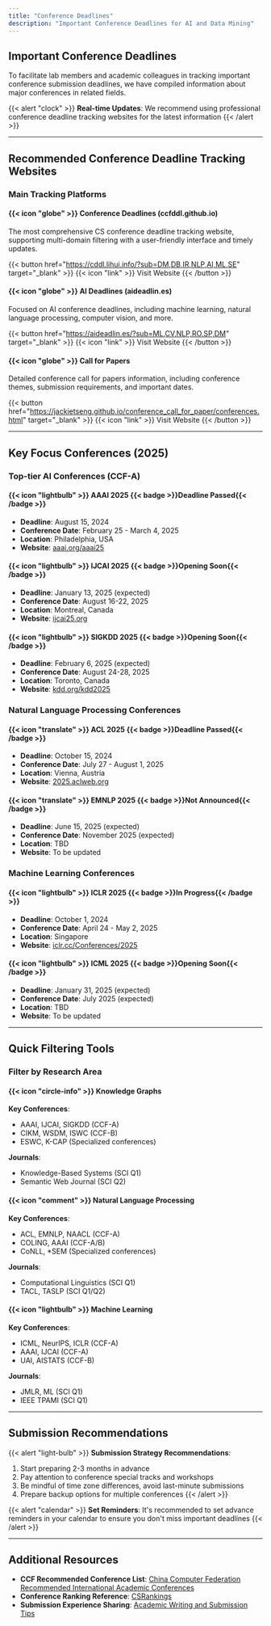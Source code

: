 ```yaml
---
title: "Conference Deadlines"
description: "Important Conference Deadlines for AI and Data Mining"
---
```


## Important Conference Deadlines

To facilitate lab members and academic colleagues in tracking important conference submission deadlines, we have compiled information about major conferences in related fields.

{{< alert "clock" >}}
**Real-time Updates**: We recommend using professional conference deadline tracking websites for the latest information
{{< /alert >}}

---

## Recommended Conference Deadline Tracking Websites

### Main Tracking Platforms

#### {{< icon "globe" >}} Conference Deadlines (ccfddl.github.io)
The most comprehensive CS conference deadline tracking website, supporting multi-domain filtering with a user-friendly interface and timely updates.

{{< button href="https://cddl.lihui.info/?sub=DM,DB,IR,NLP,AI,ML,SE" target="_blank" >}}
{{< icon "link" >}} Visit Website
{{< /button >}}

#### {{< icon "globe" >}} AI Deadlines (aideadlin.es)
Focused on AI conference deadlines, including machine learning, natural language processing, computer vision, and more.

{{< button href="https://aideadlin.es/?sub=ML,CV,NLP,RO,SP,DM" target="_blank" >}}
{{< icon "link" >}} Visit Website
{{< /button >}}

#### {{< icon "globe" >}} Call for Papers
Detailed conference call for papers information, including conference themes, submission requirements, and important dates.

{{< button href="https://jackietseng.github.io/conference_call_for_paper/conferences.html" target="_blank" >}}
{{< icon "link" >}} Visit Website
{{< /button >}}

---

## Key Focus Conferences (2025)

### Top-tier AI Conferences (CCF-A)

#### {{< icon "lightbulb" >}} AAAI 2025 {{< badge >}}Deadline Passed{{< /badge >}}
- **Deadline**: August 15, 2024  
- **Conference Date**: February 25 - March 4, 2025  
- **Location**: Philadelphia, USA  
- **Website**: [aaai.org/aaai25](https://aaai.org/aaai25)

#### {{< icon "lightbulb" >}} IJCAI 2025 {{< badge >}}Opening Soon{{< /badge >}}
- **Deadline**: January 13, 2025 (expected)  
- **Conference Date**: August 16-22, 2025  
- **Location**: Montreal, Canada  
- **Website**: [ijcai25.org](https://ijcai25.org)

#### {{< icon "lightbulb" >}} SIGKDD 2025 {{< badge >}}Opening Soon{{< /badge >}}
- **Deadline**: February 6, 2025 (expected)  
- **Conference Date**: August 24-28, 2025  
- **Location**: Toronto, Canada  
- **Website**: [kdd.org/kdd2025](https://kdd.org/kdd2025)

### Natural Language Processing Conferences

#### {{< icon "translate" >}} ACL 2025 {{< badge >}}Deadline Passed{{< /badge >}}
- **Deadline**: October 15, 2024  
- **Conference Date**: July 27 - August 1, 2025  
- **Location**: Vienna, Austria  
- **Website**: [2025.aclweb.org](https://2025.aclweb.org)

#### {{< icon "translate" >}} EMNLP 2025 {{< badge >}}Not Announced{{< /badge >}}
- **Deadline**: June 15, 2025 (expected)  
- **Conference Date**: November 2025 (expected)  
- **Location**: TBD  
- **Website**: To be updated

### Machine Learning Conferences

#### {{< icon "lightbulb" >}} ICLR 2025 {{< badge >}}In Progress{{< /badge >}}
- **Deadline**: October 1, 2024  
- **Conference Date**: April 24 - May 2, 2025  
- **Location**: Singapore  
- **Website**: [iclr.cc/Conferences/2025](https://iclr.cc/Conferences/2025)

#### {{< icon "lightbulb" >}} ICML 2025 {{< badge >}}Opening Soon{{< /badge >}}
- **Deadline**: January 31, 2025 (expected)  
- **Conference Date**: July 2025 (expected)  
- **Location**: TBD  
- **Website**: To be updated

---

## Quick Filtering Tools

### Filter by Research Area

#### {{< icon "circle-info" >}} Knowledge Graphs
**Key Conferences**:
- AAAI, IJCAI, SIGKDD (CCF-A)
- CIKM, WSDM, ISWC (CCF-B)
- ESWC, K-CAP (Specialized conferences)

**Journals**:
- Knowledge-Based Systems (SCI Q1)
- Semantic Web Journal (SCI Q2)

#### {{< icon "comment" >}} Natural Language Processing
**Key Conferences**:
- ACL, EMNLP, NAACL (CCF-A)
- COLING, AAAI (CCF-A/B)
- CoNLL, *SEM (Specialized conferences)

**Journals**:
- Computational Linguistics (SCI Q1)
- TACL, TASLP (SCI Q1/Q2)

#### {{< icon "lightbulb" >}} Machine Learning
**Key Conferences**:
- ICML, NeurIPS, ICLR (CCF-A)
- AAAI, IJCAI (CCF-A)
- UAI, AISTATS (CCF-B)

**Journals**:
- JMLR, ML (SCI Q1)
- IEEE TPAMI (SCI Q1)

---

## Submission Recommendations

{{< alert "light-bulb" >}}
**Submission Strategy Recommendations**:
1. Start preparing 2-3 months in advance
2. Pay attention to conference special tracks and workshops
3. Be mindful of time zone differences, avoid last-minute submissions
4. Prepare backup options for multiple conferences
{{< /alert >}}

{{< alert "calendar" >}}
**Set Reminders**: It's recommended to set advance reminders in your calendar to ensure you don't miss important deadlines
{{< /alert >}}

---

## Additional Resources

- **CCF Recommended Conference List**: [China Computer Federation Recommended International Academic Conferences](https://www.ccf.org.cn/Academic_Evaluation/By_category/)
- **Conference Ranking Reference**: [CSRankings](http://csrankings.org/)
- **Submission Experience Sharing**: [Academic Writing and Submission Tips](./blog/academic-writing-tips)